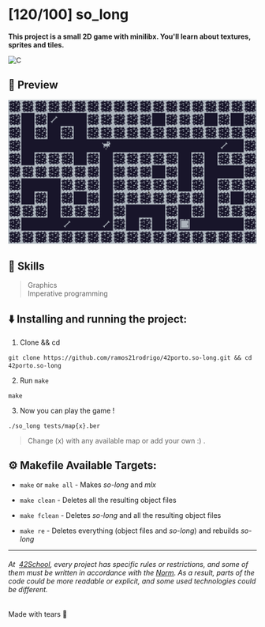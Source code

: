 
# [120/100] so_long
__This project is a small 2D game with minilibx. You'll learn about textures, sprites and tiles.__    

![C](https://img.shields.io/badge/-C-A8B9CC?logo=C&logoColor=fff&style=flat")

## 👀 Preview
![](preview.gif)

## 🌟 Skills
> Graphics   
> Imperative programming

## ⬇️ Installing and running the project:
1. Clone && cd
```
git clone https://github.com/ramos21rodrigo/42porto.so-long.git && cd 42porto.so-long
```
2. Run `make`
```
make
```

3. Now you can play the game !

```
./so_long tests/map{x}.ber
```
>  Change (x) with any available map or add your own :) .

## ⚙️ Makefile Available Targets:
- `make` or `make all` - Makes _so-long_ and _mlx_

- `make clean` - Deletes all the resulting object files

- `make fclean` - Deletes _so-long_ and all the resulting object files

- `make re` - Deletes everything (object files and _so-long_) and rebuilds _so-long_

___
###### At  [42School](https://en.wikipedia.org/wiki/42_(school)), every project has specific rules or restrictions, and some of them must be written in accordance with the [Norm](https://github.com/42School/norminette). As a result, parts of the code could be more readable or explicit, and some used technologies could be different.
Made with tears 🥲
